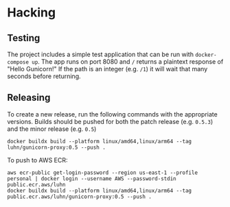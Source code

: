# Hacking

## Testing

The project includes a simple test application that can be run with `docker-compose up`.
The app runs on port 8080 and `/` returns a plaintext response of "Hello Gunicorn!"
If the path is an integer (e.g. `/1`) it will wait that many seconds before returning.

## Releasing

To create a new release, run the following commands with the appropriate versions.
Builds should be pushed for both the patch release (e.g. `0.5.3`) and the minor release (e.g. `0.5`)

```
docker buildx build --platform linux/amd64,linux/arm64 --tag luhn/gunicorn-proxy:0.5 --push .
```

To push to AWS ECR:

```
aws ecr-public get-login-password --region us-east-1 --profile personal | docker login --username AWS --password-stdin public.ecr.aws/luhn
docker buildx build --platform linux/amd64,linux/arm64 --tag public.ecr.aws/luhn/gunicorn-proxy:0.5 --push .
```
